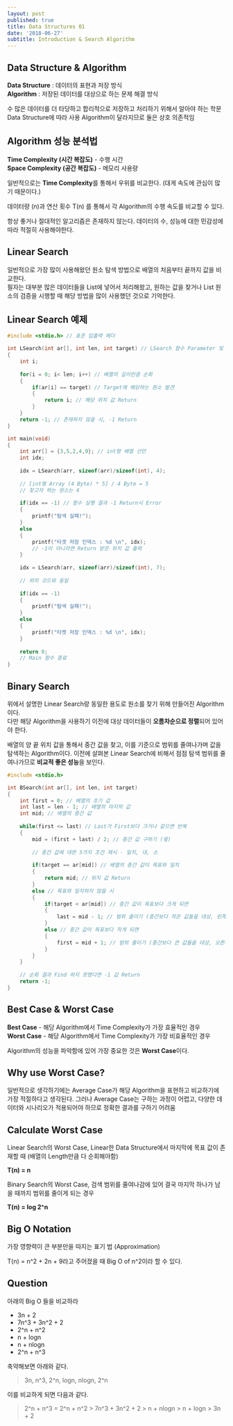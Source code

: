 ```yaml
---
layout: post
published: true
title: Data Structures 01
date: '2018-06-27'
subtitle: Introduction & Search Algorithm
---
```

## Data Structure & Algorithm

**Data Structure** : 데이터의 표현과 저장 방식  
**Algorithm** : 저장된 데이터를 대상으로 하는 문제 해결 방식

수 많은 데이터를 더 타당하고 합리적으로 저장하고 처리하기 위해서 알아야 하는 학문  
Data Structure에 따라 사용 Algorithm이 달라지므로 둘은 상호 의존적임  

  
## Algorithm 성능 분석법

**Time Complexity (시간 복잡도)** - 수행 시간  
**Space Complexity (공간 복잡도)** - 메모리 사용량  

일반적으로는 **Time Complexity**를 통해서 우위를 비교한다. (대게 속도에 관심이 많기 때문이다.)

데이터량 (n)과 연산 횟수 T(n) 를 통해서 각 Algorithm의 수행 속도를 비교할 수 있다.  

항상 좋거나 절대적인 알고리즘은 존재하지 않는다. 데이터의 수, 성능에 대한 민감성에 따라 적절히 사용해야한다.


## Linear Search

일반적으로 가장 많이 사용해왔던 원소 탐색 방법으로 배열의 처음부터 끝까지 값을 비교한다.  
필자는 대부분 많은 데이터들을 List에 넣어서 처리해왔고, 원하는 값을 찾거나 List 원소의 검증을 시행할 때 해당 방법을 많이 사용했던 것으로 기억한다.  

## Linear Search 예제

```c
#include <stdio.h> // 표준 입출력 헤더

int LSearch(int ar[], int len, int target) // LSearch 함수 Parameter 및 Return 값 설정
{
	int i;
	
	for(i = 0; i< len; i++) // 배열의 길이만큼 순회
	{
		if(ar[i] == target) // Target에 해당하는 원소 발견
		{
			return i; // 해당 위치 값 Return
		}
	}
	return -1; // 존재하지 않을 시, -1 Return
}

int main(void)
{
	int arr[] = {3,5,2,4,9}; // int형 배열 선언
	int idx;
	
	idx = LSearch(arr, sizeof(arr)/sizeof(int), 4);
  
  	// [int형 Array (4 Byte) * 5] / 4 Byte = 5
  	// 찾고자 하는 원소는 4
	
	if(idx == -1) // 함수 실행 결과 -1 Return시 Error
	{
		printf("탐색 실패!");
	}
	else
	{
		printf("타겟 저장 인덱스 : %d \n", idx);
      	// -1이 아니라면 Return 받은 위치 값 출력
	} 
	
	idx = LSearch(arr, sizeof(arr)/sizeof(int), 7);
  
  	// 위의 코드와 동일
	
	if(idx == -1)
	{
		printf("탐색 실패!");
	}
	else
	{
		printf("타켓 저장 인덱스 : %d \n", idx);
	}
	
	return 0;
  	// Main 함수 종료
}
```

  
## Binary Search

위에서 설명한 Linear Search랑 동일한 용도로 원소를 찾기 위해 만들어진 Algorithm이다.  
다만 해당 Algorithm을 사용하기 이전에 대상 데이터들이 **오름차순으로 정렬**되어 있어야 한다.  

배열의 양 끝 위치 값을 통해서 중간 값을 찾고, 이를 기준으로 범위를 줄여나가며 값을 탐색하는 Algorithm이다.
이전에 살펴본 Linear Search에 비해서 점점 탐색 범위를 줄여나가므로 **비교적 좋은 성능**을 보인다.

```c
#include <stdio.h>

int BSearch(int ar[], int len, int target)
{
	int first = 0; // 배열의 초기 값 
	int last = len - 1; // 배열의 마지막 값
	int mid; // 배열의 중간 값
	
	while(first <= last) // Last가 First보다 크거나 같으면 반복
	{
		mid = (first + last) / 2; // 중간 값 구하기 (몫)
		
      	// 중간 값에 대한 3가지 조건 제시 - 일치, 대, 소
      
		if(target == ar[mid]) // 배열의 중간 값이 목표와 일치
		{
			return mid; // 위치 값 Return
		}
		else // 목표와 일치하지 않을 시
		{
			if(target < ar[mid]) // 중간 값이 목표보다 크게 되면
			{
				last = mid - 1; // 범위 줄이기 (중간보다 작은 값들을 대상, 왼쪽)
			}
			else // 중간 값이 목표보다 작게 되면
			{
				first = mid + 1; // 범위 줄이기 (중간보다 큰 값들을 대상, 오른쪽)
			}
        }
	}
  
  	// 순회 결과 Find 하지 못했다면 -1 값 Return
  	return -1;
}
```

## Best Case & Worst Case

**Best Case** - 해당 Algorithm에서 Time Complexity가 가장 효율적인 경우   
**Worst Case** - 해당 Algorithm에서 Time Complexity가 가장 비효율적인 경우  

Algorithm의 성능을 파악함에 있어 가장 중요한 것은 **Worst Case**이다.


## Why use Worst Case?

일반적으로 생각하기에는 Average Case가 해당 Algorithm을 표현하고 비교하기에 가장 적절하다고 생각된다.
그러나 Average Case는 구하는 과정이 어렵고, 다양한 데이터와 시나리오가 적용되어야 하므로 정확한 결과를 구하기 어려움

## Calculate Worst Case

Linear Search의 Worst Case, Linear한 Data Structure에서 마지막에 목표 값이 존재할 때 (배열의 Length만큼 다 순회해야함)

**T(n) = n**

Binary Search의 Worst Case, 검색 범위를 줄여나감에 있어 결국 마지막 하나가 남을 때까지 범위를 줄이게 되는 경우

**T(n) = log 2^n**


## Big O Notation

가장 영향력이 큰 부분만을 따지는 표기 법 (Approximation)  

T(n) = n^2 + 2n + 9라고 주어졌을 때 Big O of n^2이라 할 수 있다.

## Question

아래의 Big O 들을 비교하라

- 3n + 2
- 7n^3 + 3n^2 + 2
- 2^n + n^2
- n + logn
- n + nlogn
- 2^n + n^3

축약해보면 아래와 같다.

> 3n, n^3, 2^n, logn, nlogn, 2^n

이를 비교하게 되면 다음과 같다.

> 2^n + n^3 = 2^n + n^2 > 7n^3 + 3n^2 + 2 > n + nlogn > n + logn > 3n + 2
